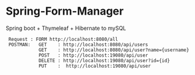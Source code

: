 # Spring-Form-Manager
Spring boot + Thymeleaf + Hibernate to mySQL

     Request : FORM http://localhost:8080/all
     POSTMAN:   GET    : http://localhost:8080/api/users 
                GET    : http://localhost:8080/api/user?name={username} 
                POST   : http://localhost:19080/api/user 				
                DELETE : http://localhost:19080/api/user?id={id}					
                PUT	   :  http://localhost:19080/api/user 	
